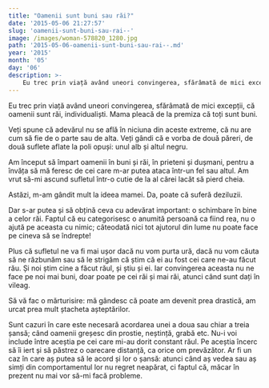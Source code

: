 ```yaml
---
title: "Oamenii sunt buni sau răi?"
date: '2015-05-06 21:27:57'
slug: 'oamenii-sunt-buni-sau-rai--'
image: /images/woman-578820_1280.jpg
path: '2015-05-06-oamenii-sunt-buni-sau-rai--.md'
year: '2015'
month: '05'
day: '06'
description: >-
    Eu trec prin viață având uneori convingerea, sfărâmată de mici excepții, că oamenii sunt răi, individualiști. Mama pleacă de la premiza că toți sunt buni.Veți spune că adevărul nu se află în niciuna 
---
```

<div class="kg-card-markdown"><p>Eu trec prin viață având uneori convingerea, sfărâmată de mici excepții, că oamenii sunt răi, individualiști. Mama pleacă de la premiza că toți sunt buni.</p>
<p>Veți spune că adevărul nu se află în niciuna din aceste extreme, că nu are cum să fie de o parte sau de alta. Veți gândi că e vorba de două păreri, de două suflete aflate la poli opuși: unul alb și altul negru. </p>
<p>Am început să împart oamenii în buni și răi, în prieteni și dușmani, pentru a învăța să mă feresc de cei care m-ar putea ataca într-un fel sau altul. Am vrut să-mi ascund sufletul într-o cutie de la al cărei lacăt să pierd cheia.</p>
<p>Astăzi, m-am gândit mult la ideea mamei. Da, poate că suferă deziluzii. </p>
<p>Dar s-ar putea și să obțină ceva cu adevărat important: o schimbare în bine a celor răi. Faptul că eu categorisesc o anumită persoană ca fiind rea, nu o ajută pe aceasta cu nimic; câteodată nici tot ajutorul din lume nu poate face pe cineva să se îndrepte! </p>
<p>Plus că sufletul ne va fi mai ușor dacă nu vom purta ură, dacă nu vom căuta să ne răzbunăm sau să le strigăm că știm că ei au fost cei care ne-au făcut rău. Și noi știm cine a făcut răul, și știu și ei. Iar convingerea aceasta nu ne face pe noi mai buni, doar poate pe cei răi și mai răi, atunci când sunt dați în vileag.</p>
<p>Să vă fac o mărturisire: mă gândesc că poate am devenit prea drastică, am urcat prea mult ștacheta așteptărilor.</p>
<p>Sunt cazuri în care este necesară acordarea unei a doua sau chiar a treia șansă; când oamenii greșesc din prostie, neștință, grabă etc. Nu-i voi include între aceștia pe cei care mi-au dorit constant răul. Pe aceștia încerc să îi iert și să păstrez o oarecare distanță, ca orice om prevăzător. Ar fi un caz în care aș putea să le acord și lor o șansă: atunci când aș vedea sau aș simți din comportamentul lor nu regret neapărat, ci faptul că, măcar în prezent nu mai vor să-mi facă probleme.</p>
<p> </p>
<p> </p>
</div>
    